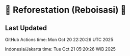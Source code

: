 
# 🌳 Reforestation (Reboisasi) 🌲

## Last Updated

GitHub Actions time: Mon Oct 20 22:20:26 UTC 2025

Indonesia/Jakarta time: Tue Oct 21 05:20:26 WIB 2025
